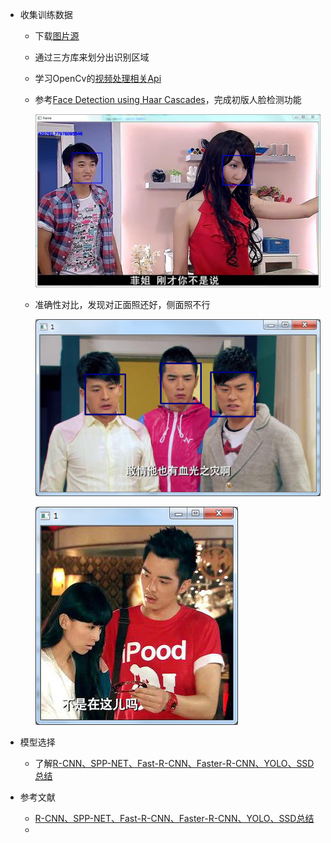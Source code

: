 * 收集训练数据
    * 下载[图片源](http://www.cs.columbia.edu/CAVE/databases/pubfig/)
    * 通过三方库来划分出识别区域
    * 学习OpenCv的[视频处理相关Api](http://opencv-python-tutroals.readthedocs.io/en/latest/py_tutorials/py_gui/py_video_display/py_video_display.html?highlight=videocapture)

    * 参考[Face Detection using Haar Cascades](http://opencv-python-tutroals.readthedocs.io/en/latest/py_tutorials/py_objdetect/py_face_detection/py_face_detection.html#face-detection)，完成初版人脸检测功能

        ![](doc/images/love.jpg)

    * 准确性对比，发现对正面照还好，侧面照不行

        ![](doc/images/prediction1.png)

        ![](doc/images/prediction2.png)

* 模型选择
    * 了解[R-CNN、SPP-NET、Fast-R-CNN、Faster-R-CNN、YOLO、SSD总结](http://blog.csdn.net/eli00001/article/details/52292095)
    
    
    
* 参考文献
    * [R-CNN、SPP-NET、Fast-R-CNN、Faster-R-CNN、YOLO、SSD总结](http://blog.csdn.net/eli00001/article/details/52292095)
    * 